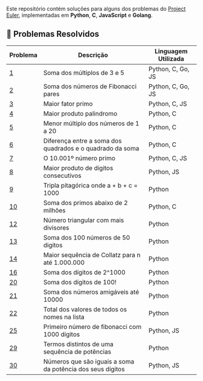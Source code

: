 Este repositório contém soluções para alguns dos problemas do [Project Euler](https://projecteuler.net/), implementadas em **Python**, **C**, **JavaScript** e **Golang**.

## 🚀 Problemas Resolvidos

| Problema | Descrição                         				  | Linguagem Utilizada |
|----------|-----------------------------------------------|---------------------|
| [1](https://projecteuler.net/problem=1)		| Soma dos múltiplos de 3 e 5											| Python, C, Go, JS	|
| [2](https://projecteuler.net/problem=2) 	| Soma dos números de Fibonacci pares								| Python, C, Go, JS	|
| [3](https://projecteuler.net/problem=3) 	| Maior fator primo														| Python, C, JS      |
| [4](https://projecteuler.net/problem=4) 	| Maior produto palindromo 											| Python, C	     		|
| [5](https://projecteuler.net/problem=5) 	| Menor múltiplo dos números de 1 a 20								| Python, C	     		|
| [6](https://projecteuler.net/problem=6) 	| Diferença entre a soma dos quadrados e o quadrado da soma	| Python, C	     		|
| [7](https://projecteuler.net/problem=7) 	| O 10.001º número primo												| Python, C, JS		|
| [8](https://projecteuler.net/problem=8) 	| Maior produto de digitos consecutivos							| Python, JS			|
| [9](https://projecteuler.net/problem=9) 	| Tripla pitagórica onde a + b + c = 1000							| Python					|
| [10](https://projecteuler.net/problem=10)	| Soma dos primos abaixo de 2 milhões								| Python, C				|
| [12](https://projecteuler.net/problem=12) 	| Número triangular com mais divisores								| Python					|
| [13](https://projecteuler.net/problem=13) 	| Soma dos 100 números de 50 digitos								| Python					|
| [14](https://projecteuler.net/problem=14) 	| Maior sequência de Collatz para n até 1.000.000				| Python					|
| [16](https://projecteuler.net/problem=16) 	| Soma dos dígitos de 2^1000											| Python					|
| [20](https://projecteuler.net/problem=20) 	| Soma dos dígitos de 100!												| Python					|
| [21](https://projecteuler.net/problem=21) 	| Soma dos números amigáveis até 10000								| Python					|
| [22](https://projecteuler.net/problem=22) 	| Total dos valores de todos os nomes na lista					| Python					|
| [25](https://projecteuler.net/problem=25) 	| Primeiro número de fibonacci com 1000 dígitos					| Python, JS			|
| [29](https://projecteuler.net/problem=29) 	| Termos distintos de uma sequência de potências				| Python					|
| [30](https://projecteuler.net/problem=30) 	| Números que são iguais a soma da potência dos seus dígitos| Python, JS			|